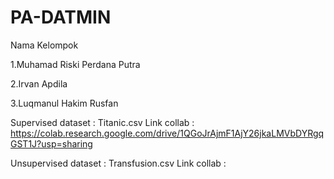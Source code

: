# PA-DATMIN
Nama Kelompok 

1.Muhamad Riski Perdana Putra

2.Irvan Apdila

3.Luqmanul Hakim Rusfan

Supervised 
dataset : Titanic.csv
Link collab : https://colab.research.google.com/drive/1QGoJrAjmF1AjY26jkaLMVbDYRgqGST1J?usp=sharing

Unsupervised
dataset : Transfusion.csv
Link collab : 
